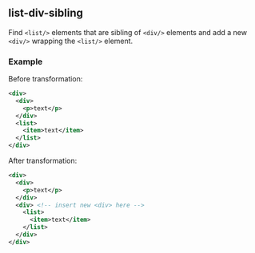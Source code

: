 ## list-div-sibling
Find ```<list/>``` elements that are sibling of  ```<div/>``` elements and add a new ```<div/>``` wrapping the ```<list/>``` element.

### Example
Before transformation:
```xml
<div>
  <div>
    <p>text</p>
  </div>
  <list>
    <item>text</item>
  </list>
</div>
```

After transformation:
```xml
<div>
  <div>
    <p>text</p>
  </div>
  <div> <!-- insert new <div> here -->
    <list>
      <item>text</item>
    </list>
  </div>
</div>
```
